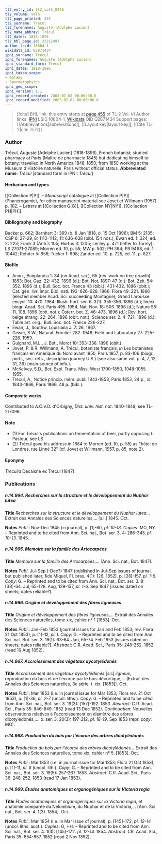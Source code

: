 ```yaml
---
tl2_entry_id: tl2_vol6_0476
tl2_volume: vol6
tl2_page_printed: 455
tl2_surname: Trécul
tl2_forenames: Auguste (Adolphe Lucien)
tl2_name_abbrev: Trécul
tl2_dates: 1818-1896
tl2_bhl_page_id: 33212497
author_lsid: 10804-1
wikidata_id: Q2871434
ipni_surname: Trécul
ipni_forenames: Auguste (Adolphe Lucien)
ipni_standard_form: Trécul
ipni_dates: 1818-1896
ipni_taxon_scope: 
- Botany
- Spermatophytes
ipni_geo_scope: 
ipni_version: 1.1
ipni_record_created: 2003-07-02 00:00:00.0
ipni_record_modified: 2003-07-02 00:00:00.0
---
```


> [!cite] BHL link: this entry starts at [page 455](https://www.biodiversitylibrary.org/page/33212497) of TL-2 Vol. VI
> Author links: [IPNI](https://www.ipni.org/a/10804-1) LSID 10804-1, [Wikidata](https://www.wikidata.org/wiki/Q2871434) QID Q2871434
> Support pages: [[Abbreviations|abbreviations]], [[Layout key|layout key]], [[Cite TL-2|cite TL-2]]

### Author

Trécul, Auguste \[Adolphe Lucien\] (1818-1896), French botanist; studied pharmacy at Paris (Maître de pharmacie 1845) but dedicating himself to botany; travelled in North America 1848-1850; from 1850 working at the Muséum d'Histoire naturelle, Paris without official status. 
**Abbreviated name**: *Trécul* \[standard form in IPNI: *Trécul*\]

#### Herbarium and types

[[Collection P|P]]. – *Manuscript* catalogue at [[Collection P|P]] (Phanérogamie), for other manuscript material see Jovet et Willmann (1957) p. 102. – *Letters* at [[Collection G|G]], [[Collection NY|NY]], [[Collection PH|PH]].

#### Bibliography and biography

Backer p. 662; Barnhart 3: 399 (b. 8 Jan 1818, d. 15 Oct 1896); BM 5: 2135; CSP 6: 27-29, 8: 1110-1112, 11: 636-638 (bibl. 154 nos.); Ewan ed. 1: 324, ed. 2: 223; Frank 3 (Anh.): 105; Hortus 3: 1205; Lenley p. 471 (letter to Torrey); LS 27071-27089; Morren ed. 10, p. 55; MW p. 502; PH 364; PR 9468, ed. 1: 10442; Rehder 5: 858; Tucker 1: 698; Zander ed. 10, p. 725, ed. 11, p. 827.

#### Biofile

- Anon., Bonplandia 1: 34 (on Acad. sci.), 65 (rev. work on tree growth) 1853; Bot. Gaz. 22: 432. 1896 (d.); Bot. Not. 1897: 47 (d.); Bot. Zeit. 54: 352. 1896 (d.); Bull. Soc. bot. France 43 (bibl.): 431-432. 1896 (obit.); Cat. gén. livr. impr. Bibl. natl. 193: 626-628. 1966; Flora 49: 221. 1866 (elected member Acad. Sci. succeeding Montagne); Grand Larousse encycl. 10: 470. 1964; Illustr. hort. ser. 6. 3(1): 355-356. 1896 (d.); Index biogr. Acad. Sci. Paris 495. 1954; Nat. Nov. 18: 506. 1896 (d.); Nature 55: 11, 108. 1896 (obit. not.); Österr. bot. Z. 46: 473. 1896 (d.); Rev. hort. belge étrang. 22: 264. 1896 (obit. not.); Science ser. 2. 4: 721. 1896 (d.); Table art. orig., Bull. Soc. bot. France 226-227.
- Ewan, J., Southw. Louisiana J. 7: 26. 1967.
- Geiser, S.W., Natural. Frontier 282. 1948; Field and Laboratory 27: 225-226. 1959.
- Guignard, M.L., J. Bot., Morot 10: 353-356. 1896 (obit.).
- Jovet, P. & R. Willmann, A. Trécul, botaniste français, *in* Les botanistes français en Amérique du Nord avant 1850, Paris 1957, p. 83-106 (biogr., portr., sec. refs., description journey U.S.) (see also same vol. p. 4, 7, 12, 31, 39) (main source of info.).
- McKelvey, S.D., Bot. Expl. Trans. Miss. West 1790-1850, 1048-1055. 1955.
- Trécul, A., Notice princip. mém. publ. 1843-1853, Paris 1853, 24 p., id. 1843-1866, Paris 1866, 48 p. (bibl.).

#### Composite works

Contributed to A.C.V.D. d'Orbigny, *Dict. univ. hist. nat*. 1840-1849, see TL-2/7096.

#### Note

- (1) For Trécul's publications on fermentation of beer, partly opposing L. Pasteur, see LS.
- (2) Trécul gave his address in 1884 to Morren (ed. 10, p. 55) as "hôtel de Londres, rue Linné 32" (cf. Jovet et Willmann, 1957, p. 85, note 2).

#### Eponymy

*Treculia* Decaisne ex Trecul (1847).

### Publications

##### n.14.964. Recherches sur la structure et le développement du Nuphar lutea

**Title**
*Recherches sur la structure et le développement du Nuphar lutea*... Extrait des Annales des Sciences naturelles,... \[s.l.\] 1845. Oct.

**Notes**
*Publ*.: Nov-Dec 1845 (in journal), p. \[1\]-60, *pl. 10-13. Copies*: MO, NY. – Reprinted and to be cited from Ann. Sci. nat., Bot. ser. 3. 4: 286-345, *pl. 10-13.* 1845.

##### n.14.965. Memoire sur la famille des Artocarpées

**Title**
*Memoire sur la famille des Artocarpées*;... \[Ann. Sci. nat., Bot. 1847\].

**Notes**
*Publ*. Jul-Sep (-Dec?) 1847 (published in Jul-Sep issues of journal, but published later, fide Miquel, Fl. bras. 4(1): 126. 1852), p. \[38\]-157, *pl. 1-6. Copy*: G. – Reprinted and to be cited from Ann. Sci. nat., Bot. ser. 3. 8: \[38\]-64. Jul, 65-128. Aug, 129-157, *pl. 1-6.* Sep 1847 \[issues dated on sheets; dates reliable?\].

##### n.14.966. Origine et développement des fibres ligneuses

**Title**
*Origine et développement des fibres ligneuses*,... Extrait des Annales des Sciences naturelles, tome xix, cahier n° 1 \[1853\]. Oct.

**Notes**
*Publ*.: Jan-Feb 1853 (journal issues for Jan and Feb 1853; rev. Flora 21 Oct 1853), p. \[1\]-12, *pl. I. Copy*: G. – Reprinted and to be cited from Ann. Sci. nat. Bot. ser. 3. 19(1): 63-64. Jan, 65-74. Feb 1853 \[issues dated on sheets; dates reliable?\].
*Abstract*: C.R. Acad. Sci., Paris 35: 248-252. 1852 (read 16 Aug 1852).

##### n.14.967. Accroissement des végétaux dycotylédonés

**Title**
*Accroissement des végétaux dycotylédonés* \[sic\] *ligneux*, réproduction du bois et de l'écorce par le bois décortiqué,... (Extrait des Annales des Sciences naturelles, 3e série, t. xix. \[1853\]). Oct.

**Notes**
*Publ*.: Mar 1853 (i.e. in journal issue for Mar 1853; Flora rev. 21 Oct 1853), p. \[1\]-36, *pl. 2-7* (uncol. liths.). *Copy*: G. – Reprinted and to be cited from Ann. Sci. nat., Bot. ser. 3. 19(3): \[157\]-192. 1853.
*Abstract*: C.R. Acad. Sci., Paris 35: 846-849. 1852 (read 13 Dec 1852).
*Continuation*: Nouvelles observations relatives à l'accroissement en diamètre des arbres dicotylédonés,... ib. ser. 3. 20(3): 197-212, *pl. 18-19.* Sep 1853 (repr. *copy*: MO).

##### n.14.968. Production du bois par l'écorce des arbres dicotylédonés

**Title**
*Production du bois par l'écorce des arbres dicotylédonés*... Extrait des Annales des Sciences naturelles, tome xix, cahier n° 5. \[1853\]. Oct.

**Notes**
*Publ*.: Mai 1853 (i.e. in journal issue for Mai 1853; Flora 21 Oct 1853), p. \[1\]-11, *pl. 8* (uncol. lith.). *Copy*: G. – Reprinted and to be cited from Ann. Sci. nat., Bot. ser. 3. 19(5): 257-267. 1853.
*Abstract*: C.R. Acad. Sci., Paris 36: 248-252. 1853 (read 17 Jan 1853).

##### n.14.969. Études anatomiques et organogéniques sur la Victoria regia

**Title**
*Études anatomiques et organogéniques sur la Victoria regia*, et anatomie comparée du Nelumbium, du Nuphar et de la Victoria,... \[Ann. Sci. nat., Bot. ser. 4. 1(3). 1854\]. Oct.

**Notes**
*Publ*.: Mar 1854 (i.e. in Mar issue of journal), p. \[145\]-172, *pl. 12-14* (uncol. liths. auct.).
*Copies*: G, HH. – Reprinted and to be cited from Ann. Sci. nat., Bot. ser. 4. 1(3): \[145\]-172. *pl. 12-14.* 1854.
*Abstract*: CR. Acad. Sci., Paris 35: 654-657. 1852 (read 2 Nov 1852).

